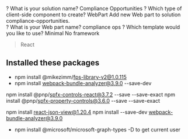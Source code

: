 ? What is your solution name? Compliance Opportunities
? Which type of client-side component to create? WebPart
Add new Web part to solution compliance-opportunities.  
? What is your Web part name? compliance ops
? Which template would you like to use? 
  Minimal
  No framework
> React



## Installed these packages
- npm install @mikezimm/fps-library-v2@1.0.115
- npm install webpack-bundle-analyzer@3.9.0 --save-dev


npm install @pnp/spfx-controls-react@3.7.2 --save --save-exact
npm install @pnp/spfx-property-controls@3.6.0 --save --save-exact

npm install react-json-view@1.20.4
npm install --save-dev webpack-bundle-analyzer@3.9.0

- npm install @microsoft/microsoft-graph-types -D to get current user

